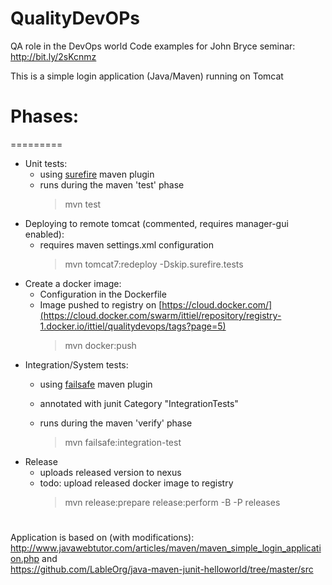QualityDevOPs
===============
QA role in the DevOps world
Code examples for John Bryce seminar: http://bit.ly/2sKcnmz

This is a simple login application (Java/Maven) running on Tomcat
# Phases:
=========
- Unit tests:
  -   using [surefire](http://maven.apache.org/surefire/maven-surefire-plugin/) maven plugin
  -   runs during the maven 'test' phase
      >  mvn test
- Deploying to remote tomcat (commented, requires manager-gui enabled):
  -   requires maven settings.xml configuration
      >  mvn tomcat7:redeploy -Dskip.surefire.tests
- Create a docker image:
  -   Configuration in the Dockerfile
  -   Image pushed to registry on [https://cloud.docker.com/](https://cloud.docker.com/swarm/ittiel/repository/registry-1.docker.io/ittiel/qualitydevops/tags?page=5)
      >  mvn docker:push
- Integration/System tests:
  - using [failsafe](http://maven.apache.org/surefire/maven-failsafe-plugin/usage.html) maven plugin
  - annotated with junit Category "IntegrationTests"
  - runs during the maven 'verify' phase

      >  mvn failsafe:integration-test
- Release
  - uploads released version to nexus
  - todo: upload released docker image to registry
       >  mvn release:prepare release:perform -B -P releases
      
#

Application is based on (with modifications):
http://www.javawebtutor.com/articles/maven/maven_simple_login_application.php
and  
https://github.com/LableOrg/java-maven-junit-helloworld/tree/master/src

     
     
